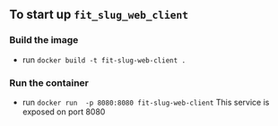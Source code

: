 ## To start up `fit_slug_web_client`
### Build the image
* run `docker build -t fit-slug-web-client .`
### Run the container
* run  `docker run  -p 8080:8080 fit-slug-web-client`
This service is exposed on port 8080
